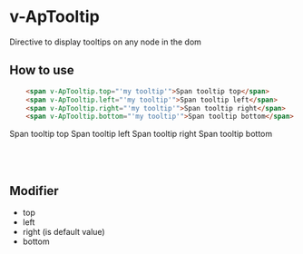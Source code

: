 # v-ApTooltip

Directive to display tooltips on any node in the dom

## How to use

```html
    <span v-ApTooltip.top="'my tooltip'">Span tooltip top</span>
    <span v-ApTooltip.left="'my tooltip'">Span tooltip left</span>
    <span v-ApTooltip.right="'my tooltip'">Span tooltip right</span>
    <span v-ApTooltip.bottom="'my tooltip'">Span tooltip bottom</span>
```
<presentationContainer>
    <span v-ApTooltip.top="'my tooltip'">Span tooltip top</span>
    <span v-ApTooltip.left="'my tooltip'">Span tooltip left</span>
    <span v-ApTooltip.right="'my tooltip'">Span tooltip right</span>
    <span v-ApTooltip.bottom="'my tooltip'">Span tooltip bottom</span>
    <div v-ApTooltip="'my tooltip'" style="height:50px; width: 50px; backgroundColor: red;" ></div>
</presentationContainer>

## Modifier

- top
- left
- right (is default value)
- bottom